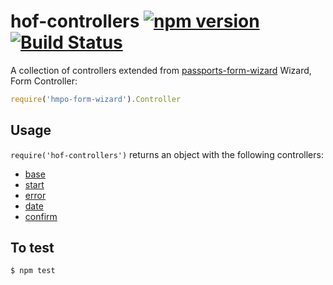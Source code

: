 # hof-controllers [![npm version](https://badge.fury.io/js/hof-controllers.svg)](https://badge.fury.io/js/hof-controllers) [![Build Status](https://travis-ci.org/UKHomeOffice/hof-controllers.svg)](https://travis-ci.org/UKHomeOffice/hof-controllers)

A collection of controllers extended from [passports-form-wizard](https://github.com/UKHomeOffice/passports-form-wizard) Wizard, Form Controller:
```js
require('hmpo-form-wizard').Controller
```

## Usage

`require('hof-controllers')` returns an object with the following controllers:

- [base](./docs/base-controller.md)
- [start](./docs/start-controller.md)
- [error](./docs/error-controller.md)
- [date](./docs/date-controller.md)
- [confirm](./docs/confirm-controller.md)


## To test

```bash
$ npm test
```
